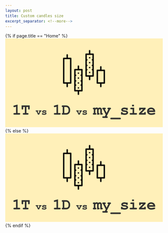 ```yaml
---
layout: post
title: Custom candles size
excerpt_separator: <!--more-->
---
```

{% if page.title == "Home" %}
  ![Custom candles size](../images/custom_candles_size.jpg)
{% else %}
  ![Custom candles size](/images/custom_candles_size.jpg)
{% endif %}
